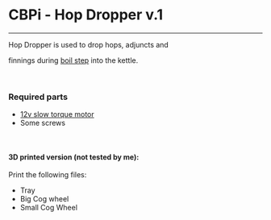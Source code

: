 # CBPi - Hop Dropper v.1

* * *

Hop Dropper is used to drop hops, adjuncts and 

finnings during [boil step](https://github.com/Manuel83/cbpi-boil-hopdropper) into the kettle.

 

### Required parts

- [12v slow torque motor](https://gb9vn.app.goo.gl/WrnC) 
- Some screws 

 

#### 3D printed version (not tested by me):

Print the following files:

- Tray 
- Big Cog wheel 
- Small Cog Wheel
